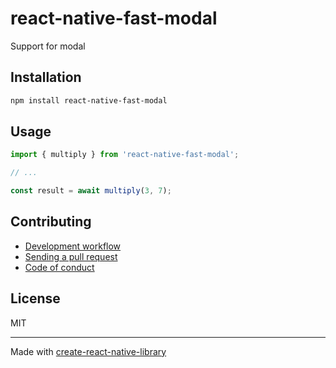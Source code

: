 # react-native-fast-modal

Support for modal

## Installation


```sh
npm install react-native-fast-modal
```


## Usage


```js
import { multiply } from 'react-native-fast-modal';

// ...

const result = await multiply(3, 7);
```


## Contributing

- [Development workflow](CONTRIBUTING.md#development-workflow)
- [Sending a pull request](CONTRIBUTING.md#sending-a-pull-request)
- [Code of conduct](CODE_OF_CONDUCT.md)

## License

MIT

---

Made with [create-react-native-library](https://github.com/callstack/react-native-builder-bob)
